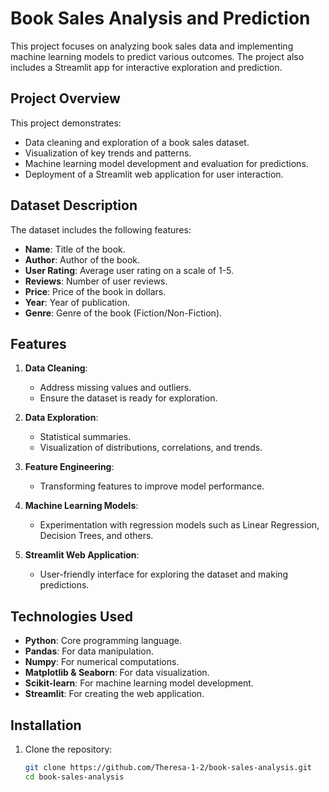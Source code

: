 # Book Sales Analysis and Prediction

This project focuses on analyzing book sales data and implementing machine learning models to predict various outcomes. The project also includes a Streamlit app for interactive exploration and prediction.

## Project Overview

This project demonstrates:
- Data cleaning and exploration of a book sales dataset.
- Visualization of key trends and patterns.
- Machine learning model development and evaluation for predictions.
- Deployment of a Streamlit web application for user interaction.

## Dataset Description

The dataset includes the following features:
- **Name**: Title of the book.
- **Author**: Author of the book.
- **User Rating**: Average user rating on a scale of 1-5.
- **Reviews**: Number of user reviews.
- **Price**: Price of the book in dollars.
- **Year**: Year of publication.
- **Genre**: Genre of the book (Fiction/Non-Fiction).

## Features

1. **Data Cleaning**: 
   - Address missing values and outliers.
   - Ensure the dataset is ready for exploration.

2. **Data Exploration**:
   - Statistical summaries.
   - Visualization of distributions, correlations, and trends.

3. **Feature Engineering**:
   - Transforming features to improve model performance.

4. **Machine Learning Models**:
   - Experimentation with regression models such as Linear Regression, Decision Trees, and others.

5. **Streamlit Web Application**:
   - User-friendly interface for exploring the dataset and making predictions.

## Technologies Used

- **Python**: Core programming language.
- **Pandas**: For data manipulation.
- **Numpy**: For numerical computations.
- **Matplotlib & Seaborn**: For data visualization.
- **Scikit-learn**: For machine learning model development.
- **Streamlit**: For creating the web application.

## Installation

1. Clone the repository:
   ```bash
   git clone https://github.com/Theresa-1-2/book-sales-analysis.git
   cd book-sales-analysis
